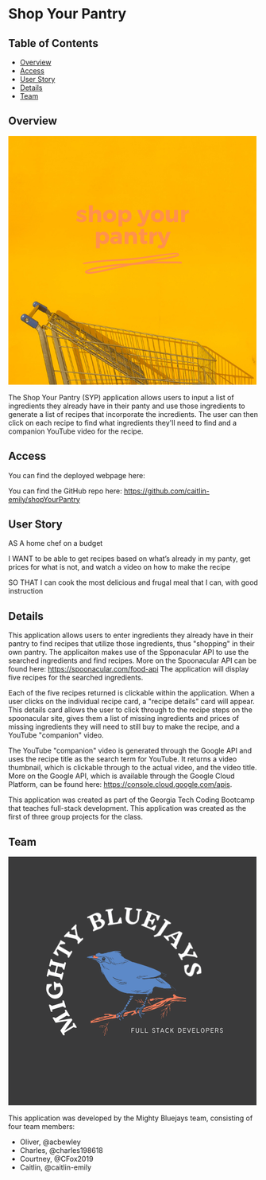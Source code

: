 # Shop Your Pantry 

## Table of Contents 

* [Overview](#Overview)
* [Access](#Access)
* [User Story](#User-Story)
* [Details](#Details)
* [Team](#Team)

## Overview

![Alt text](./assets/shopYourPantry.png?raw=true "SYP Logo")

The Shop Your Pantry (SYP) application allows users to input a list of ingredients they already have in their panty and use those ingredients to generate a list of recipes that incorporate the incredients. The user can then click on each recipe to find what ingredients they'll need to find and a companion YouTube video for the recipe. 

## Access

You can find the deployed webpage here: 

You can find the GitHub repo here: https://github.com/caitlin-emily/shopYourPantry

## User Story

AS A home chef on a budget

I WANT to be able to get recipes based on what’s already in my panty, get prices for what is not, and watch a video on how to make the recipe

SO THAT I can cook the most delicious and frugal meal that I can, with good instruction

## Details

This application allows users to enter ingredients they already have in their pantry to find recipes that utilize those ingredients, thus "shopping" in their own pantry. The applicaiton makes use of the Spponacular API to use the searched ingredients and find recipes. More on the Spoonacular API can be found here: https://spoonacular.com/food-api The application will display five recipes for the searched ingredients. 

Each of the five recipes returned is clickable within the application. When a user clicks on the individual recipe card, a "recipe details" card will appear. This details card allows the user to click through to the recipe steps on the spoonacular site, gives them a list of missing ingredients and prices of missing ingredients they will need to still buy to make the recipe, and a YouTube "companion" video. 

The YouTube "companion" video is generated through the Google API and uses the recipe title as the search term for YouTube. It returns a video thumbnail, which is clickable through to the actual video, and the video title. More on the Google API, which is available through the Google Cloud Platform, can be found here: https://console.cloud.google.com/apis. 

This application was created as part of the Georgia Tech Coding Bootcamp that teaches full-stack development. This application was created as the first of three group projects for the class.

## Team

![Alt text](./assets/MIGHTY-2.png?raw=true "SYP Logo")

This application was developed by the Mighty Bluejays team, consisting of four team members:
* Oliver, @acbewley
* Charles, @charles198618
* Courtney, @CFox2019
* Caitlin, @caitlin-emily
